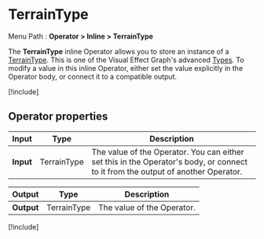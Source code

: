 # TerrainType

Menu Path : **Operator > Inline > TerrainType**

The **TerrainType** inline Operator allows you to store an instance of a [TerrainType](Type-TerrainType.md). This is one of the Visual Effect Graph's advanced [Types](VisualEffectGraphTypeReference.md). To modify a value in this inline Operator, either set the value explicitly in the Operator body, or connect it to a compatible output.

[!include[](Snippets/Operator-InlineIntro.md)]


## Operator properties

| **Input** | **Type** | **Description**                                              |
| --------- | -------- | ------------------------------------------------------------ |
| **Input** | TerrainType   | The value of the Operator. You can either set this in the Operator's body, or connect to it from the output of another Operator. |

| **Output** | **Type** | **Description**            |
| ---------- | -------- | -------------------------- |
| **Output** | TerrainType   | The value of the Operator. |

[!include[](Snippets/Operator-InlineNotes.md)]
